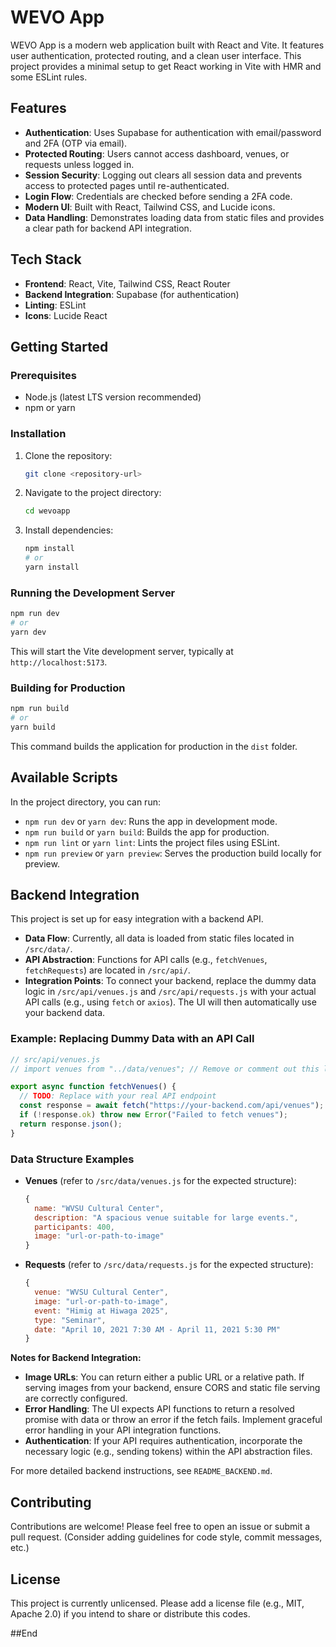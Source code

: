 # WEVO App

WEVO App is a modern web application built with React and Vite. It features user authentication, protected routing, and a clean user interface. This project provides a minimal setup to get React working in Vite with HMR and some ESLint rules.

## Features

- **Authentication**: Uses Supabase for authentication with email/password and 2FA (OTP via email).
- **Protected Routing**: Users cannot access dashboard, venues, or requests unless logged in.
- **Session Security**: Logging out clears all session data and prevents access to protected pages until re-authenticated.
- **Login Flow**: Credentials are checked before sending a 2FA code.
- **Modern UI**: Built with React, Tailwind CSS, and Lucide icons.
- **Data Handling**: Demonstrates loading data from static files and provides a clear path for backend API integration.

## Tech Stack

- **Frontend**: React, Vite, Tailwind CSS, React Router
- **Backend Integration**: Supabase (for authentication)
- **Linting**: ESLint
- **Icons**: Lucide React

## Getting Started

### Prerequisites

- Node.js (latest LTS version recommended)
- npm or yarn

### Installation

1.  Clone the repository:
    ```bash
    git clone <repository-url>
    ```
2.  Navigate to the project directory:
    ```bash
    cd wevoapp
    ```
3.  Install dependencies:
    ```bash
    npm install
    # or
    yarn install
    ```

### Running the Development Server

```bash
npm run dev
# or
yarn dev
```

This will start the Vite development server, typically at `http://localhost:5173`.

### Building for Production

```bash
npm run build
# or
yarn build
```

This command builds the application for production in the `dist` folder.

## Available Scripts

In the project directory, you can run:

- `npm run dev` or `yarn dev`: Runs the app in development mode.
- `npm run build` or `yarn build`: Builds the app for production.
- `npm run lint` or `yarn lint`: Lints the project files using ESLint.
- `npm run preview` or `yarn preview`: Serves the production build locally for preview.

## Backend Integration

This project is set up for easy integration with a backend API.

- **Data Flow**: Currently, all data is loaded from static files located in `/src/data/`.
- **API Abstraction**: Functions for API calls (e.g., `fetchVenues`, `fetchRequests`) are located in `/src/api/`.
- **Integration Points**: To connect your backend, replace the dummy data logic in `/src/api/venues.js` and `/src/api/requests.js` with your actual API calls (e.g., using `fetch` or `axios`). The UI will then automatically use your backend data.

### Example: Replacing Dummy Data with an API Call

```javascript
// src/api/venues.js
// import venues from "../data/venues"; // Remove or comment out this line

export async function fetchVenues() {
  // TODO: Replace with your real API endpoint
  const response = await fetch("https://your-backend.com/api/venues");
  if (!response.ok) throw new Error("Failed to fetch venues");
  return response.json();
}
```

### Data Structure Examples

- **Venues** (refer to `/src/data/venues.js` for the expected structure):
  ```javascript
  {
    name: "WVSU Cultural Center",
    description: "A spacious venue suitable for large events.",
    participants: 400,
    image: "url-or-path-to-image"
  }
  ```
- **Requests** (refer to `/src/data/requests.js` for the expected structure):
  ```javascript
  {
    venue: "WVSU Cultural Center",
    image: "url-or-path-to-image",
    event: "Himig at Hiwaga 2025",
    type: "Seminar",
    date: "April 10, 2021 7:30 AM - April 11, 2021 5:30 PM"
  }
  ```

**Notes for Backend Integration:**

- **Image URLs**: You can return either a public URL or a relative path. If serving images from your backend, ensure CORS and static file serving are correctly configured.
- **Error Handling**: The UI expects API functions to return a resolved promise with data or throw an error if the fetch fails. Implement graceful error handling in your API integration functions.
- **Authentication**: If your API requires authentication, incorporate the necessary logic (e.g., sending tokens) within the API abstraction files.

For more detailed backend instructions, see `README_BACKEND.md`.

## Contributing

Contributions are welcome! Please feel free to open an issue or submit a pull request.
(Consider adding guidelines for code style, commit messages, etc.)

## License

This project is currently unlicensed. Please add a license file (e.g., MIT, Apache 2.0) if you intend to share or distribute this codes.

##End

